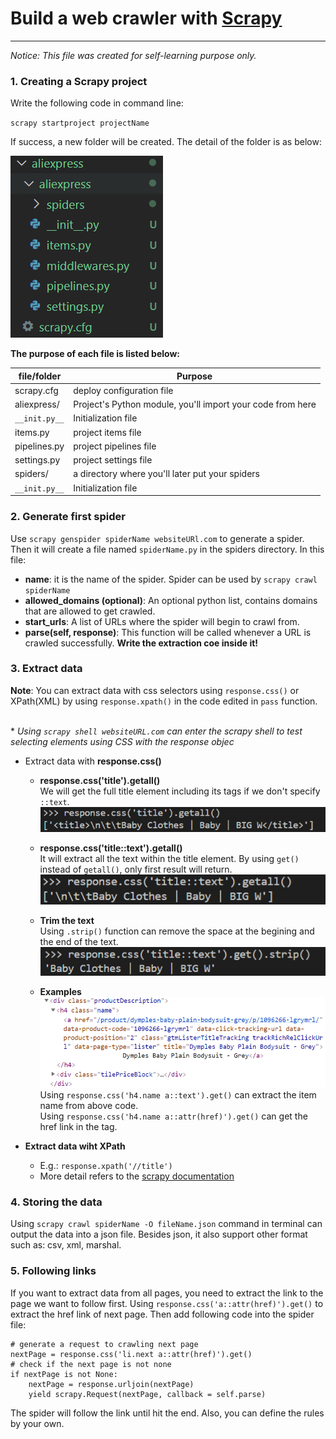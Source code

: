 # Build a web crawler with [Scrapy](https://scrapy.org/)
---
*Notice: This file was created for self-learning purpose only.*

### 1. Creating a Scrapy project 
Write the following code in command line:

``scrapy startproject projectName``

If success, a new folder will be created. The detail of the folder is as below: 

![](img/startproject.png)

**The purpose of each file is listed below:**
<table>
<thead>
<tr>
<th>file/folder</th>
<th>Purpose</th>
</tr>
</thead>
<tbody>
<tr>
<td>scrapy.cfg</td>
<td>deploy configuration file</td>
</tr>
<tr>
<td>aliexpress/</td>
<td>Project's Python module, you'll import your code from here</td>
</tr>
<tr>
<td><code>__init.py__</code></td>
<td>Initialization file</td>
</tr>
<tr>
<td>items.py</td>
<td>project items file</td>
</tr>
<tr>
<td>pipelines.py</td>
<td>project pipelines file</td>
</tr>
<tr>
<td>settings.py</td>
<td>project settings file</td>
</tr>
<tr>
<td>spiders/</td>
<td>a directory where you'll later put your spiders</td>
</tr>
<tr>
<td><code>__init.py__</code></td>
<td>Initialization file</td>
</tr>
</tbody>
</table>


### 2. Generate first spider 
Use ``scrapy genspider spiderName websiteURl.com`` to generate a spider. Then it will create a file named ``spiderName.py`` in the spiders directory. In this file:
* **name**: it is the name of the spider. Spider can be used by ``scrapy crawl spiderName``
* **allowed_domains (optional)**: An optional python list, contains domains that are allowed to get crawled. 
* **start_urls**: A list of URLs where the spider will begin to crawl from. 
* **parse(self, response)**: This function will be called whenever a URL is crawled successfully. **Write the extraction coe inside it!**

### 3. Extract data 
 **Note**: You can extract data with css selectors using ``response.css()`` or XPath(XML) by using ``response.xpath()`` in the code edited in ``pass`` function. 

 <br>\* *Using ``scrapy shell websiteURL.com`` can enter the scrapy shell to test selecting elements using CSS with the response objec* 

 * Extract data with **response.css()**
    * **response.css('title').getall()**
    <br> We will get the full title element including its tags if we don't specify ``::text``.
    ![](img/title.png)
    * **response.css('title::text').getall()**
    <br> It will extract all the text within the title element. By using ``get()`` instead of ``getall()``, only first result will return. 
    ![](img/title2.png)

    * **Trim the text** <br>Using ``.strip()`` function can remove the space at the begining and the end of the text.
    ![](img/title3.png)

    * **Examples**
      ![](img/example.png)
    Using ``response.css('h4.name a::text').get()`` can extract the item name from above code. 
    <br> Using ``response.css('h4.name a::attr(href)').get()`` can get the href link in the tag.
  
  * **Extract data wiht XPath**
    * E.g.: ``response.xpath('//title')``
    * More detail refers to the [scrapy documentation](https://docs.scrapy.org/en/latest/intro/tutorial.html)

### 4. Storing the data
  Using ``scrapy crawl spiderName -O fileName.json`` command in terminal can output the data into a json file. Besides json, it also support other format such as: csv, xml, marshal.

### 5. Following links 
If you want to extract data from all pages, you need to extract the link to the page we want to follow first. Using ``response.css('a::attr(href)').get()`` to extract the href link of next page. Then add following code into the spider file:
```
# generate a request to crawling next page 
nextPage = response.css('li.next a::attr(href)').get()
# check if the next page is not none
if nextPage is not None: 
    nextPage = response.urljoin(nextPage)
    yield scrapy.Request(nextPage, callback = self.parse)
```
The spider will follow the link until hit the end. Also, you can define the rules by your own. 

